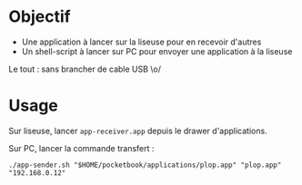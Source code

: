 
# Objectif

 * Une application à lancer sur la liseuse pour en recevoir d'autres
 * Un shell-script à lancer sur PC pour envoyer une application à la liseuse

Le tout : sans brancher de cable USB \o/


# Usage

Sur liseuse, lancer `app-receiver.app` depuis le drawer d'applications.

Sur PC, lancer la commande transfert :

```
./app-sender.sh "$HOME/pocketbook/applications/plop.app" "plop.app" "192.168.0.12"
```
